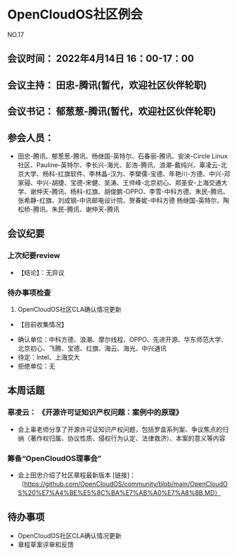 # OpenCloudOS社区例会

NO.17

## 会议时间： 2022年4月14日 16：00-17：00
## 会议主持： 田忠-腾讯(暂代，欢迎社区伙伴轮职)
## 会议书记： 郁葱葱-腾讯(暂代，欢迎社区伙伴轮职)
## 参会人员： 
* 田忠-腾讯、郁葱葱-腾讯、杨继国-英特尔、石春丽-腾讯、安泱-Circle Linux社区、Pauline-英特尔、李长兴-海光、彭浩-腾讯、浪潮-戴纯兴、辜凌云-北京大学、杨科-红旗软件、李林晶-汉为、李槊儒-宝德、年艳川-方德、中兴-邓家骎、中兴-胡捷、宝德-宋健、吴涛、王帅峰-北京初心、郑圣安-上海交通大学、谢仲天-腾讯、杨科-红旗、胡俊鹏-OPPO、李雪-中科方德、朱民-腾讯、张希静-红旗、刘成钢-中讯邮电设计院、贺春妮-中科方德
杨继国-英特尔、陶松桥-腾讯、朱民-腾讯、谢仲天-腾讯

## 会议纪要

### 上次纪要review

* 【结论】：无异议

### 待办事项检查 

1. OpenCloudOS社区CLA确认情况更新
* 【目前收集情况】
- 确认单位：中科方德、浪潮、摩尔线程、OPPO、先进开源、华东师范大学、北京初心、飞腾、宝德、红旗、海云、海光、中兴通讯
- 待定：Intel、上海交大
- 拒绝单位：无

## 本周话题

### 辜凌云： 《开源许可证知识产权问题：案例中的原理》
* 会上辜老师分享了开源许可证知识产权问题，包括罗盒系列案、争议焦点的归纳（著作权归属、协议性质、侵权行为认定、法律救济）、本案的意义等内容

### 筹备“OpenCloudOS理事会”
* 会上田忠介绍了社区章程最新版本 [链接]：（https://github.com/OpenCloudOS/community/blob/main/OpenCloudOS%20%E7%A4%BE%E5%8C%BA%E7%AB%A0%E7%A8%8B.MD）




## 待办事项
* OpenCloudOS社区CLA确认情况更新
* 章程草案评审和反馈


